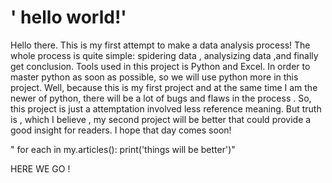 # ' hello world!'


Hello there. This is my first attempt to make a data analysis process! The whole process is quite simple: spidering data , analysizing data ,and finally get conclusion. Tools used in this project is Python and Excel. In order to master python as soon as possible, so we will use python more in this project. Well, because this is my first project and at the same time I am the newer of python, there will be a lot of bugs and flaws in the process . So, this project is just a attemptation involved less reference meaning. But truth is , which I believe , my second project will be better that could provide a good insight for readers. I hope that day comes soon!


" for each in my.articles():
    print('things will be better')"
    
    
HERE WE GO !
